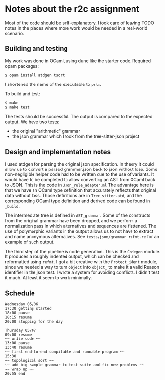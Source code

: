Notes about the r2c assignment
==

Most of the code should be self-explanatory. I took care of leaving
TODO notes in the places where more work would be needed in a
real-world scenario.

Building and testing
--

My work was done in OCaml, using dune like the starter code.
Required opam packages:

```
$ opam install atdgen tsort
```

I shortened the name of the executable to `prts`.

To build and test:
```
$ make
$ make test
```

The tests should be successful. The output is compared to the expected
output. We have two tests:

* the original "arithmetic" grammar
* the json grammar which I took from the tree-sitter-json project

Design and implementation notes
--

I used atdgen for parsing the original json specification. In theory
it could allow us to convert a parsed grammar.json back to json without
loss. Some non-negligible helper code had to be written due to the use
of variants. It would have to be completed to allow converting an AST
from OCaml back to JSON. This is the code in `Json_rule_adapter.ml`
The advantage here is that we have an OCaml type definition that
accurately reflects that original data without loss. Those definitions
are in `Tree_sitter.atd`, and the corresponding OCaml type definition
and derived code can be found in `_build`.

The intermediate tree is defined in `AST_grammar`. Some of the
constructs from the original grammar have been dropped, and we perform
a normalization pass in which alternatives and sequences are
flattened. The use of polymorphic variants in the output allows us to
not have to extract and name anonymous alternatives.
See `tests/json/grammar_refmt.re` for an example of such output.

The third step of the pipeline is code generation. This is the `Codegen`
module. It produces a roughly indented output, which can be checked and
reformatted using `refmt`. I got a bit creative with the
`Protect_ident` module, since we needed a way to turn `object` into
`object_` to make it a valid Reason identifier in the json test. I
wrote a system for avoiding conflicts. I didn't test it much. At least
it seem to work minimally.

Schedule
--

```
Wednesday 05/06
17:30 getting started
18:00 pause
18:15 resume
20:00 stopping for the day

Thursday 05/07
09:00 resume
~~ write code ~~
13:00 pause
13:40 resume
~~ first end-to-end compilable and runnable program ~~
15:30
~~ topological sort ~~
~~ add big sample grammar to test suite and fix new problems ~~
~~ wrap up ~~
20:55 end
```
